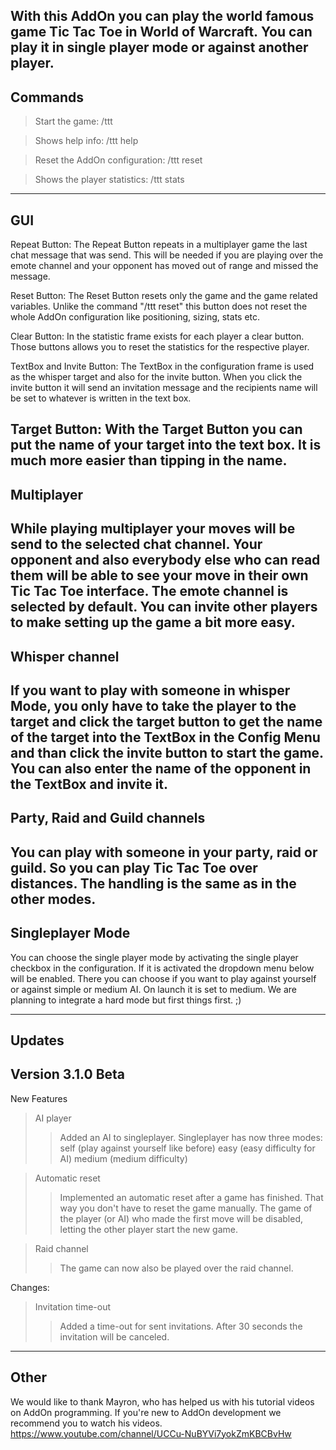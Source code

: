 With this AddOn you can play the world famous game Tic Tac Toe in World of Warcraft. You can play it in single player mode or against another player.
 
----------------------------
Commands
----------------------------

> Start the game: /ttt

> Shows help info: /ttt help

> Reset the AddOn configuration: /ttt reset

> Shows the player statistics: /ttt stats

----------------------------
GUI
----------------------------

Repeat Button:
The Repeat Button repeats in a multiplayer game the last chat message that was send. 
This will be needed if you are playing over the emote channel and your opponent has moved out of range and missed the message.

Reset Button:
The Reset Button resets only the game and the game related variables. Unlike the command "/ttt reset" this button does not reset 
the whole AddOn configuration like positioning, sizing, stats etc.

Clear Button:
In the statistic frame exists for each player a clear button. Those buttons allows you to reset the statistics for the respective player.

TextBox and Invite Button:
The TextBox in the configuration frame is used as the whisper target and also for the invite button. When you click the invite button it will send an invitation
message and the recipients name will be set to whatever is written in the text box.

Target Button:
With the Target Button you can put the name of your target into the text box. It is much more easier than tipping in the name.
 
----------------------------
Multiplayer
----------------------------

While playing multiplayer your moves will be send to the selected chat channel. Your opponent and also everybody else who can read them 
will be able to see your move in their own Tic Tac Toe interface. 
The emote channel is selected by default. You can invite other players to make setting up the game a bit more easy. 
 
----------------------------
Whisper channel
----------------------------

If you want to play with someone in whisper Mode, you only have to take the player to the target and click the target button to get the 
name of the target into the TextBox in the Config Menu and than click the invite button to start the game.
You can also enter the name of the opponent in the TextBox and invite it.
 
----------------------------
Party, Raid and Guild channels
----------------------------

You can play with someone in your party, raid or guild. So you can play Tic Tac Toe over distances. The handling is the same as in the other modes.
 
----------------------------
Singleplayer Mode
----------------------------

You can choose the single player mode by activating the single player checkbox in the configuration. If it is activated the dropdown menu below will be enabled. 
There you can choose if you want to play against yourself or against simple or medium AI. On launch it is set to medium.
We are planning to integrate a hard mode but first things first. ;)

----------------------------
Updates
----------------------------

Version 3.1.0 Beta
----------------------------
New Features
> AI player
>> Added an AI to singleplayer.
Singleplayer has now three modes:
self (play against yourself like before)
easy (easy difficulty for AI)
medium (medium difficulty)

> Automatic reset
>> Implemented an automatic reset after a game has finished. That way you don't have to reset the game manually.
The game of the player (or AI) who made the first move will be disabled, letting the other player start the new game.

> Raid channel
>> The game can now also be played over the raid channel.

Changes:
> Invitation time-out
>> Added a time-out for sent invitations. After 30 seconds the invitation will be canceled.


----------------------------
Other
----------------------------
We would like to thank Mayron, who has helped us with his tutorial videos on AddOn programming. 
If you're new to AddOn development we recommend you to watch his videos. https://www.youtube.com/channel/UCCu-NuBYVi7yokZmKBCBvHw
